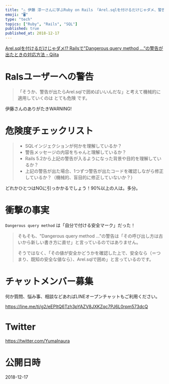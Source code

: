 ```yaml
---
title: "⚠ 伊藤 淳一さんに学ぶRuby on Rails 「Arel.sqlを付けるだけじゃダメ、警告対策」ハイライト抜粋学習"
emoji: "🖥"
type: "tech"
topics: ["Ruby", "Rails", "SQL"]
published: true
published_at: 2018-12-17
---
```


[Arel.sqlを付けるだけじゃダメ!? Railsで"Dangerous query method …”の警告が出たときの対応方法 - Qiita](https://qiita.com/jnchito/items/5f2f00c93c0ba68e4d31)

# Ralsユーザーへの警告

>「そうか、警告が出たらArel.sqlで囲めばいいんだな」と考えて機械的に適用していくのは とても危険 です。

伊藤さんのありがたきWARNING!

# 危険度チェックリスト

>- SQLインジェクションが何かを理解しているか？
>- 警告メッセージの内容をちゃんと理解しているか？
>- Rails 5.2から上記の警告が入るようになった背景や目的を理解しているか？
>- 上記の警告が出た場合、1つずつ警告が出たコードを確認しながら修正しているか？（機械的、盲目的に修正していないか？）

どれかひとつはNOに引っかかるでしょう！90%以上の人は。多分。

# 衝撃の事実

`Dangerous query method` は「自分で付ける安全マーク」だった！ 

>そもそも、"Dangerous query method ..."の警告は「その呼び出し方は古いから新しい書き方に直せ」と言っているのではありません。
>
>そうではなく、「その値が安全かどうかを確認した上で、安全なら（＝つまり、既知の安全な値なら）、Arel.sqlで囲め」と言っているのです。








<!-- Update From Qiita API -->

# チャットメンバー募集


何か質問、悩み事、相談などあればLINEオープンチャットもご利用ください。

https://line.me/ti/g2/eEPltQ6Tzh3pYAZV8JXKZqc7PJ6L0rpm573dcQ





# Twitter


https://twitter.com/YumaInaura


<!-- Update From Qiita API -->



# 公開日時

2018-12-17
